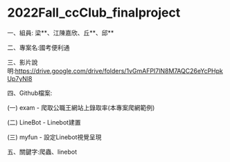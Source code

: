 # 2022Fall_ccClub_finalproject
一、組員: 梁**、江陳嘉欣、丘**、邱**

二、專案名:國考便利通

三、影片說明:https://drive.google.com/drive/folders/1vGmAFPI7lN8M7AQC26eYcPHpkUp7yNl8

四、Github檔案:

(一) exam - 爬取公職王網站上錄取率(本專案爬網範例)

(二) LineBot - Linebot建置

(三) myfun - 設定Linebot視覺呈現

五、關鍵字:爬蟲、linebot
